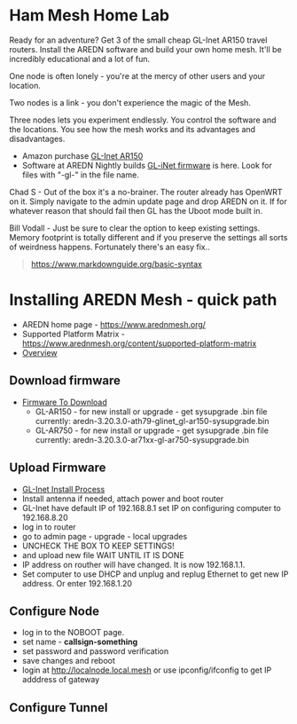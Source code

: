 
# Ham Mesh Home Lab

Ready for an adventure? Get 3 of the small cheap GL-Inet AR150 travel routers. Install the AREDN software and build your own home mesh. It'll be incredibly educational and a lot of fun.

One node is often lonely - you're at the mercy of other users and your location.

Two nodes is a link - you don't experience the magic of the Mesh.

Three nodes lets you experiment endlessly. You control the software and the locations. You see how the mesh works and its advantages and disadvantages.

* Amazon purchase [GL-Inet AR150](https://www.amazon.com/gp/product/B01FJ4S9JK/ref=as_li_ss_tl?ie=UTF8&psc=1&linkCode=sl1&tag=vodallcom-20&linkId=b210e21952deb5016f3bb16cd8b2dbca&language=en_US)
* Software at AREDN Nightly builds [GL-iNet firmware](http://downloads.arednmesh.org/snapshots/trunk/targets/ar71xx/generic/) is here. Look for files with "-gl-" in the file name.

Chad S - Out of the box it's a no-brainer. The router already has OpenWRT on it. Simply navigate to the admin update page and drop AREDN on it. If for whatever reason that should fail then GL has the Uboot mode built in.

Bill Vodall - Just be sure to clear the option to keep existing settings. Memory footprint is totally different and if you preserve the settings all sorts of weirdness happens. Fortunately there's an easy fix..

> https://www.markdownguide.org/basic-syntax

# Installing AREDN Mesh - quick path
+ AREDN home page - https://www.arednmesh.org/
+ Supported Platform Matrix - https://www.arednmesh.org/content/supported-platform-matrix
+ [Overview](https://arednmesh.readthedocs.io/en/latest/arednGettingStarted/aredn_overview.html)

## Download firmware
+ [Firmware To Download](http://downloads.arednmesh.org/firmware/html/stable.html)
   + GL-AR150 - for new install or upgrade - get sysupgrade .bin file  currently: aredn-3.20.3.0-ath79-glinet_gl-ar150-sysupgrade.bin
   + GL-AR750 - for new install or upgrade - get sysupgrade .bin file currently: aredn-3.20.3.0-ar71xx-gl-ar750-sysupgrade.bin

## Upload Firmware
+ [GL-Inet Install Process](https://arednmesh.readthedocs.io/en/latest/arednGettingStarted/installing_firmware.html#gl-inet-first-install-process)
+ Install antenna if needed, attach power and boot router
+ GL-Inet have default IP of 192.168.8.1 set IP on configuring computer to 192.168.8.20
+ log in to router
+ go to admin page - upgrade - local upgrades
+ UNCHECK THE BOX TO KEEP SETTINGS!
+ and upload new file WAIT UNTIL IT IS DONE
+ IP address on routher will have changed.  It is now 192.168.1.1.
+ Set computer to use DHCP and unplug and replug Ethernet to get new IP address.  Or enter 192.168.1.20

## Configure Node
+ log in to the NOBOOT page.
+ set name - **callsign-something**
+ set password and password verification
+ save changes and reboot
+ login at http://localnode.local.mesh  or use ipconfig/ifconfig to get IP adddress of gateway

## Configure Tunnel

